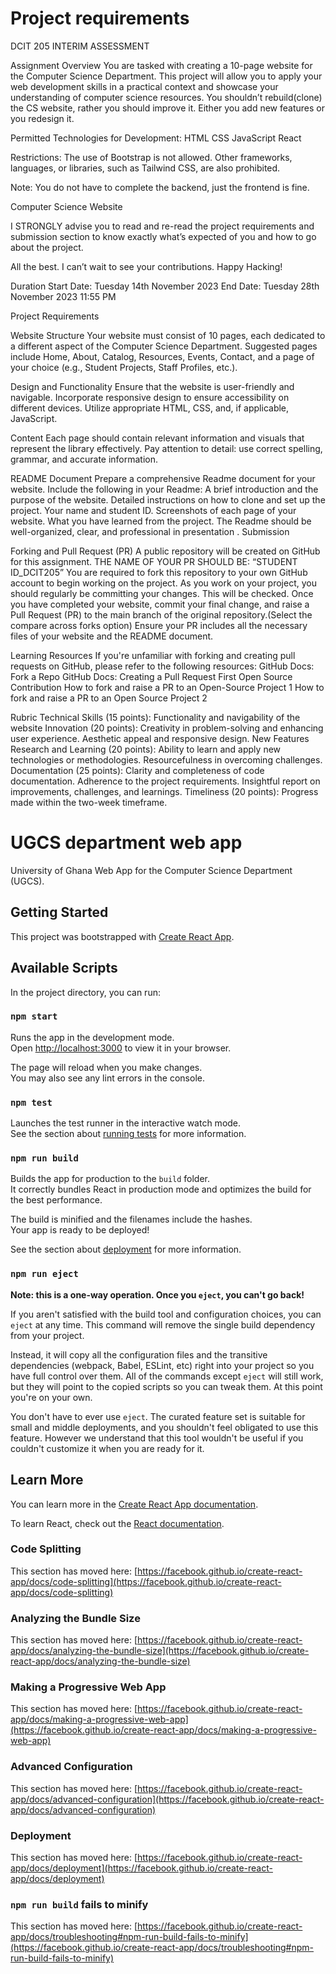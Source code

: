 # Project requirements

DCIT 205 INTERIM ASSESSMENT


Assignment Overview
You are tasked with creating a 10-page website for the Computer Science Department. This project will allow you to apply your web development skills in a practical context and showcase your understanding of computer science resources. You shouldn’t rebuild(clone) the CS website, rather you should improve it. Either you add new features or you redesign it. 


Permitted Technologies for Development:
HTML
CSS
JavaScript
React

Restrictions:
The use of Bootstrap is not allowed.
Other frameworks, languages, or libraries, such as Tailwind CSS, are also prohibited.

Note:
You do not have to complete the backend, just the frontend is fine.

Computer Science Website

I STRONGLY advise you to read and re-read the project requirements and submission section to know exactly what’s expected of you and how to go about the project.

All the best. I can’t wait to see your contributions. Happy Hacking! 

Duration
Start Date: Tuesday 14th November 2023
End Date: Tuesday 28th November 2023 11:55 PM

Project Requirements

Website Structure
Your website must consist of 10 pages, each dedicated to a different aspect of the Computer Science Department.
Suggested pages include Home, About, Catalog, Resources, Events, Contact, and a page of your choice (e.g., Student Projects, Staff Profiles, etc.).

Design and Functionality
Ensure that the website is user-friendly and navigable.
Incorporate responsive design to ensure accessibility on different devices.
Utilize appropriate HTML, CSS, and, if applicable, JavaScript.

Content
Each page should contain relevant information and visuals that represent the library effectively.
Pay attention to detail: use correct spelling, grammar, and accurate information.

README Document
Prepare a comprehensive Readme document for your website.
Include the following in your Readme:
A brief introduction and the purpose of the website.
Detailed instructions on how to clone and set up the project.
Your name and student ID.
Screenshots of each page of your website.
What you have learned from the project.
The Readme should be well-organized, clear, and professional in presentation
.
Submission

Forking and Pull Request (PR)
A public repository will be created on GitHub for this assignment.
THE NAME OF YOUR PR SHOULD BE: “STUDENT ID_DCIT205”
You are required to fork this repository to your own GitHub account to begin working on the project.
As you work on your project, you should regularly be committing your changes. This will be checked.
Once you have completed your website, commit your final change, and raise a Pull Request (PR) to the main branch of the original repository.(Select the compare across forks option)
Ensure your PR includes all the necessary files of your website and the README document.

Learning Resources
If you're unfamiliar with forking and creating pull requests on GitHub, please refer to the following resources:
GitHub Docs: Fork a Repo
GitHub Docs: Creating a Pull Request
First Open Source Contribution
How to fork and raise a PR to an Open-Source Project 1
How to fork and raise a PR to an Open Source Project 2


Rubric
Technical Skills (15 points):
Functionality and navigability of the website
Innovation (20 points):
Creativity in problem-solving and enhancing user experience.
Aesthetic appeal and responsive design.
New Features
Research and Learning (20 points):
Ability to learn and apply new technologies or methodologies.
Resourcefulness in overcoming challenges.
Documentation (25 points):
Clarity and completeness of code documentation.
Adherence to the project requirements.
Insightful report on improvements, challenges, and learnings. 
Timeliness (20 points):
Progress made within the two-week timeframe.

# UGCS department web app

University of Ghana Web App for the Computer Science Department (UGCS). 

## Getting Started


This project was bootstrapped with [Create React App](https://github.com/facebook/create-react-app).

## Available Scripts

In the project directory, you can run:

### `npm start`

Runs the app in the development mode.\
Open [http://localhost:3000](http://localhost:3000) to view it in your browser.

The page will reload when you make changes.\
You may also see any lint errors in the console.

### `npm test`

Launches the test runner in the interactive watch mode.\
See the section about [running tests](https://facebook.github.io/create-react-app/docs/running-tests) for more information.

### `npm run build`

Builds the app for production to the `build` folder.\
It correctly bundles React in production mode and optimizes the build for the best performance.

The build is minified and the filenames include the hashes.\
Your app is ready to be deployed!

See the section about [deployment](https://facebook.github.io/create-react-app/docs/deployment) for more information.

### `npm run eject`

**Note: this is a one-way operation. Once you `eject`, you can't go back!**

If you aren't satisfied with the build tool and configuration choices, you can `eject` at any time. This command will remove the single build dependency from your project.

Instead, it will copy all the configuration files and the transitive dependencies (webpack, Babel, ESLint, etc) right into your project so you have full control over them. All of the commands except `eject` will still work, but they will point to the copied scripts so you can tweak them. At this point you're on your own.

You don't have to ever use `eject`. The curated feature set is suitable for small and middle deployments, and you shouldn't feel obligated to use this feature. However we understand that this tool wouldn't be useful if you couldn't customize it when you are ready for it.

## Learn More

You can learn more in the [Create React App documentation](https://facebook.github.io/create-react-app/docs/getting-started).

To learn React, check out the [React documentation](https://reactjs.org/).

### Code Splitting

This section has moved here: [https://facebook.github.io/create-react-app/docs/code-splitting](https://facebook.github.io/create-react-app/docs/code-splitting)

### Analyzing the Bundle Size

This section has moved here: [https://facebook.github.io/create-react-app/docs/analyzing-the-bundle-size](https://facebook.github.io/create-react-app/docs/analyzing-the-bundle-size)

### Making a Progressive Web App

This section has moved here: [https://facebook.github.io/create-react-app/docs/making-a-progressive-web-app](https://facebook.github.io/create-react-app/docs/making-a-progressive-web-app)

### Advanced Configuration

This section has moved here: [https://facebook.github.io/create-react-app/docs/advanced-configuration](https://facebook.github.io/create-react-app/docs/advanced-configuration)

### Deployment

This section has moved here: [https://facebook.github.io/create-react-app/docs/deployment](https://facebook.github.io/create-react-app/docs/deployment)

### `npm run build` fails to minify

This section has moved here: [https://facebook.github.io/create-react-app/docs/troubleshooting#npm-run-build-fails-to-minify](https://facebook.github.io/create-react-app/docs/troubleshooting#npm-run-build-fails-to-minify)
